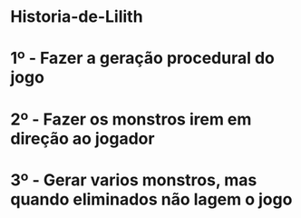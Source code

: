 # Historia-de-Lilith
# 1º - Fazer a geração procedural do jogo
# 2º - Fazer os monstros irem em direção ao jogador
# 3º - Gerar varios monstros, mas quando eliminados não lagem o jogo
